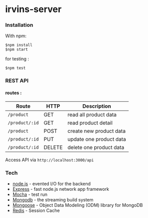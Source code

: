 # irvins-server

### Installation
With npm:

```
$npm install
$npm start
```
for testing :
```
$npm test
```
 
### REST API 
#### routes :
| Route          | HTTP   |            Description              |
|----------------|--------|-------------------------------------|
| `/product` | GET    | read all product data         |
| `/product/:id` | GET    | read product detail             |
| `/product` | POST    | create new product data             |
| `/product/:id` | PUT    | update one product data             |
| `/product/:id` | DELETE    | delete one product data            |

Access API via ```http://localhost:3000/api```


### Tech
* [node.js] - evented I/O for the backend
* [Express] - fast node.js network app framework
* [Mocha] - test run
* [Mongodb] - the streaming build system
* [Mongoose] - Object Data Modeling (ODM) library for MongoDB
* [Redis] - Session Cache


[node.js]: <http://nodejs.org>
[Mocha]: <https://mochajs.org/>
[Mongodb]: <https://www.mongodb.com/>
[Mongoose]:<https://mongoosejs.com/>
[Express]: <http://expressjs.com>
[Redis]: <https://redis.io/>


